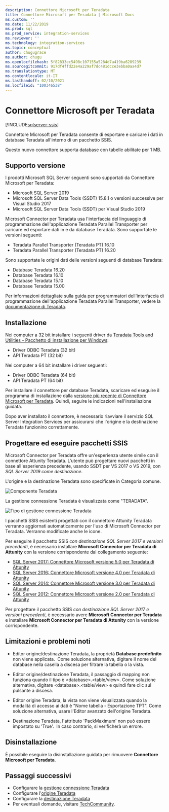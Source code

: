 ```yaml
---
description: Connettore Microsoft per Teradata
title: Connettore Microsoft per Teradata | Microsoft Docs
ms.custom: ''
ms.date: 11/22/2019
ms.prod: sql
ms.prod_service: integration-services
ms.reviewer: ''
ms.technology: integration-services
ms.topic: conceptual
author: chugugrace
ms.author: chugu
ms.openlocfilehash: 5f82833ec5498c107155a5284d7a419ba6289239
ms.sourcegitcommit: 917df4ffd22e4a229af7dc481dcce3ebba0aa4d7
ms.translationtype: MT
ms.contentlocale: it-IT
ms.lasthandoff: 02/10/2021
ms.locfileid: "100346538"
---
```

# <a name="microsoft-connector-for-teradata"></a>Connettore Microsoft per Teradata

[!INCLUDE[sqlserver-ssis](../../includes/applies-to-version/sqlserver-ssis.md)]

Connettore Microsoft per Teradata consente di esportare e caricare i dati in database Teradata all'interno di un pacchetto SSIS.

Questo nuovo connettore supporta database con tabelle abilitate per 1 MB.

## <a name="version-support"></a>Supporto versione

I prodotti Microsoft SQL Server seguenti sono supportati da Connettore Microsoft per Teradata:

- Microsoft SQL Server 2019
- Microsoft SQL Server Data Tools (SSDT) 15.8.1 o versioni successive per Visual Studio 2017
- Microsoft SQL Server Data Tools (SSDT) per Visual Studio 2019

Microsoft Connector per Teradata usa l'interfaccia del linguaggio di programmazione dell'applicazione Teradata Parallel Transporter per caricare ed esportare dati in e da database Teradata. Sono supportate le versioni seguenti:

- Teradata Parallel Transporter (Teradata PT) 16.10
- Teradata Parallel Transporter (Teradata PT) 16.20

Sono supportate le origini dati delle versioni seguenti di database Teradata:

- Database Teradata 16.20
- Database Teradata 16.10
- Database Teradata 15.10
- Database Teradata 15.00

Per informazioni dettagliate sulla guida per programmatori dell'interfaccia di programmazione dell'applicazione Teradata Parallel Transporter, vedere la [documentazione di Teradata](https://docs.teradata.com/).

## <a name="installation"></a>Installazione

Nei computer a 32 bit installare i seguenti driver da [Teradata Tools and Utilities - Pacchetto di installazione per Windows](https://downloads.teradata.com/download/tools/teradata-tools-and-utilities-windows-installation-package):

- Driver ODBC Teradata (32 bit)
- API Teradata PT (32 bit)

Nei computer a 64 bit installare i driver seguenti:

- Driver ODBC Teradata (64 bit)
- API Teradata PT (64 bit)

Per installare il connettore per database Teradata, scaricare ed eseguire il programma di installazione dalla [versione più recente di Connettore Microsoft per Teradata](https://www.microsoft.com/download/details.aspx?id=100599). Quindi, seguire le indicazioni nell'installazione guidata.

Dopo aver installato il connettore, è necessario riavviare il servizio SQL Server Integration Services per assicurarsi che l'origine e la destinazione Teradata funzionino correttamente.

## <a name="design-and-execute-ssis-packages"></a>Progettare ed eseguire pacchetti SSIS

Microsoft Connector per Teradata offre un'esperienza utente simile con il connettore Attunity Teradata. L'utente può progettare nuovi pacchetti in base all'esperienza precedente, usando SSDT per VS 2017 o VS 2019, con *SQL Server 2019 come destinazione*.

L'origine e la destinazione Teradata sono specificate in Categoria comune.

![Componente Teradata](media/teradata-component.png)

La gestione connessione Teradata è visualizzata come "TERADATA".

![Tipo di gestione connessione Teradata](media/teradata-connection-manager-type.png)

I pacchetti SSIS esistenti progettati con il connettore Attunity Teradata verranno aggiornati automaticamente per l'uso di Microsoft Connector per Teradata. Verranno modificate anche le icone.

Per eseguire il pacchetto SSIS *con destinazione SQL Server 2017 e versioni precedenti*, è necessario installare **Microsoft Connector per Teradata di Attunity** con la versione corrispondente dal collegamento seguente:

- [SQL Server 2017: Connettore Microsoft versione 5.0 per Teradata di Attunity](https://www.microsoft.com/download/details.aspx?id=55179)
- [SQL Server 2016: Connettore Microsoft versione 4.0 per Teradata di Attunity](https://www.microsoft.com/download/details.aspx?id=52950)
- [SQL Server 2014: Connettore Microsoft versione 3.0 per Teradata di Attunity](https://www.microsoft.com/download/details.aspx?id=44582)
- [SQL Server 2012: Connettore Microsoft versione 2.0 per Teradata di Attunity](https://www.microsoft.com/download/details.aspx?id=29283)

Per progettare il pacchetto SSIS *con destinazione SQL Server 2017 e versioni precedenti*, è necessario avere **Microsoft Connector per Teradata** e installare **Microsoft Connector per Teradata di Attunity** con la versione corrispondente.

## <a name="limitations-and-known-issues"></a>Limitazioni e problemi noti

- Editor origine/destinazione Teradata, la proprietà **Database predefinito** non viene applicata.  Come soluzione alternativa, digitare il nome del database nella casella a discesa per filtrare la tabella o la vista.

- Editor origine/destinazione Teradata, il passaggio di mapping non funziona quando il tipo è \<database>.<table/view>. Come soluzione alternativa, digitare \<database>.<table/view> e quindi fare clic sul pulsante a discesa.

- Editor origine Teradata, la vista non viene visualizzata quando la modalità di accesso ai dati è "Nome tabella - Esportazione TPT". Come soluzione alternativa, usare l'Editor avanzato dell'origine Teradata.

- Destinazione Teradata, l'attributo 'PackMaximum' non può essere impostato su 'True'.  In caso contrario, si verificherà un errore.

## <a name="uninstallation"></a>Disinstallazione

È possibile eseguire la disinstallazione guidata per rimuovere **Connettore Microsoft per Teradata**.

## <a name="next-steps"></a>Passaggi successivi

- Configurare la [gestione connessione Teradata](teradata-connection-manager.md)
- Configurare l'[origine Teradata](teradata-source.md)
- Configurare la [destinazione Teradata](teradata-destination.md)
- Per eventuali domande, visitare [TechCommunity](https://aka.ms/AA6iwdw).
